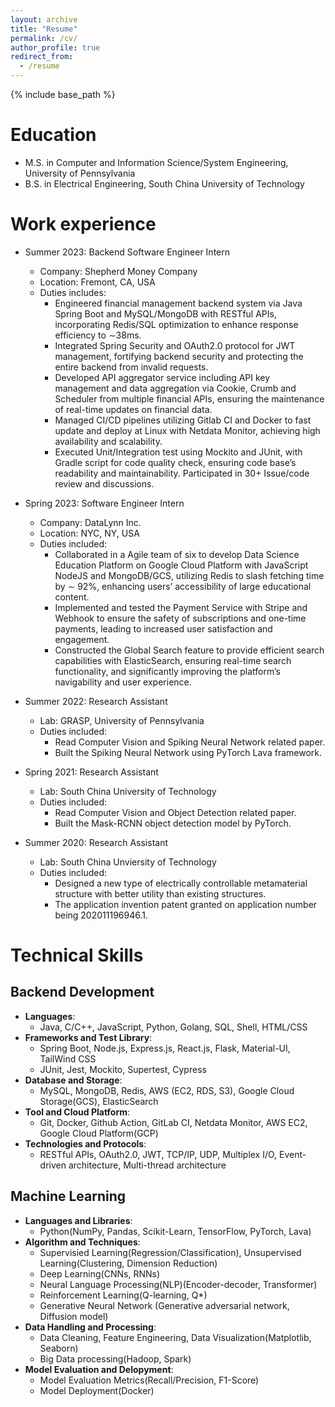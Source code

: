 ```yaml
---
layout: archive
title: "Resume"
permalink: /cv/
author_profile: true
redirect_from:
  - /resume
---
```


{% include base_path %}

Education
======
* M.S. in Computer and Information Science/System Engineering, University of Pennsylvania 
* B.S. in Electrical Engineering, South China University of Technology

Work experience
======
* Summer 2023: Backend Software Engineer Intern
  * Company: Shepherd Money Company
  * Location: Fremont, CA, USA
  * Duties includes: 
    * Engineered financial management backend system via Java Spring Boot and MySQL/MongoDB with RESTful APIs, incorporating Redis/SQL optimization to enhance response efficiency to ∼38ms.
    * Integrated Spring Security and OAuth2.0 protocol for JWT management, fortifying backend security and protecting the entire backend from invalid requests.
    * Developed API aggregator service including API key management and data aggregation via Cookie, Crumb and Scheduler from multiple financial APIs, ensuring the maintenance of real-time updates on financial data.
    * Managed CI/CD pipelines utilizing Gitlab CI and Docker to fast update and deploy at Linux with Netdata Monitor, achieving high availability and scalability.
    * Executed Unit/Integration test using Mockito and JUnit, with Gradle script for code quality check, ensuring code base’s readability and maintainability. Participated in 30+ Issue/code review and discussions.
  
* Spring 2023: Software Engineer Intern
  * Company: DataLynn Inc.
  * Location: NYC, NY, USA
  * Duties included:
    * Collaborated in a Agile team of six to develop Data Science Education Platform on Google Cloud Platform with JavaScript NodeJS and MongoDB/GCS, utilizing Redis to slash fetching time by ∼ 92%, enhancing users’ accessibility of large educational content.
    * Implemented and tested the Payment Service with Stripe and Webhook to ensure the safety of subscriptions and one-time payments, leading to increased user satisfaction and engagement.
    * Constructed the Global Search feature to provide efficient search capabilities with ElasticSearch, ensuring real-time search functionality, and significantly improving the platform’s navigability and user experience.

* Summer 2022: Research Assistant
  * Lab: GRASP, University of Pennsylvania
  * Duties included: 
    * Read Computer Vision and Spiking Neural Network related paper.
    * Built the Spiking Neural Network using PyTorch Lava framework. 

* Spring 2021: Research Assistant
  * Lab: South China University of Technology
  * Duties included:
    * Read Computer Vision and Object Detection related paper.
    * Built the Mask-RCNN object detection model by PyTorch.

* Summer 2020: Research Assistant
  * Lab: South China Unviersity of Technology
  * Duties included:
    * Designed a new type of electrically controllable metamaterial structure with better utility than existing structures.
    * The application invention patent granted on application number being 202011196946.1.
  
Technical Skills
======
## Backend Development
* **Languages**: 
  * Java, C/C++, JavaScript, Python, Golang, SQL, Shell, HTML/CSS
* **Frameworks and Test Library**:
  * Spring Boot, Node.js, Express.js, React.js, Flask, Material-UI, TailWind CSS
  * JUnit, Jest, Mockito, Supertest, Cypress
* **Database and Storage**:
  * MySQL, MongoDB, Redis, AWS (EC2, RDS, S3), Google Cloud Storage(GCS), ElasticSearch
* **Tool and Cloud Platform**:
  * Git, Docker, Github Action, GitLab CI, Netdata Monitor, AWS EC2, Google Cloud Platform(GCP)
* **Technologies and Protocols**:
  * RESTful APIs, OAuth2.0, JWT, TCP/IP, UDP, Multiplex I/O, Event-driven architecture, Multi-thread architecture

## Machine Learning
* **Languages and Libraries**:
  * Python(NumPy, Pandas, Scikit-Learn, TensorFlow, PyTorch, Lava)
* **Algorithm and Techniques**:
  * Supervisied Learning(Regression/Classification), Unsupervised Learning(Clustering, Dimension Reduction)
  * Deep Learning(CNNs, RNNs)
  * Neural Language Processing(NLP)(Encoder-decoder, Transformer)
  * Reinforcement Learning(Q-learning, Q*)
  * Generative Neural Network (Generative adversarial network, Diffusion model)
* **Data Handling and Processing**:
  * Data Cleaning, Feature Engineering, Data Visualization(Matplotlib, Seaborn)
  * Big Data processing(Hadoop, Spark)
* **Model Evaluation and Delopyment**:
  * Model Evaluation Metrics(Recall/Precision, F1-Score)
  * Model Deployment(Docker)

<!-- Publications
======
  <ul>{% for post in site.publications reversed %}
    {% include archive-single-cv.html %}
  {% endfor %}</ul> -->
  
<!-- Projects
======
  <ul>{% for post in site.talks reversed %}
    {% include archive-single-talk-cv.html  %}
  {% endfor %}</ul> -->
  
<!-- Experience
======
  <ul>{% for post in site.experience reversed %}
    {% include archive-single-cv.html %}
  {% endfor %}</ul>
   -->
<!-- Service and leadership
======
* Currently signed in to 43 different slack teams -->
